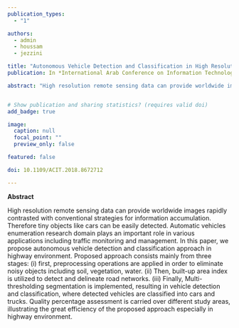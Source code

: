 ```yaml
---
publication_types:
  - "1"

authors:
  - admin
  - houssam
  - jezzini

title: "Autonomous Vehicle Detection and Classification in High Resolution Satellite Imagery"
publication: In *International Arab Conference on Information Technology*

abstract: "High resolution remote sensing data can provide worldwide images rapidly contrasted with conventional strategies for information accumulation. Therefore tiny objects like cars can be easily detected. Automatic vehicles enumeration research domain plays an important role in various applications including traffic monitoring and management. In this paper, we propose autonomous vehicle detection and classification approach in highway environment. Proposed approach consists mainly from three stages: (i) first, preprocessing operations are applied in order to eliminate noisy objects including soil, vegetation, water. (ii) Then, built-up area index is utilized to detect and delineate road networks. (iii) Finally, Multi-thresholding segmentation is implemented, resulting in vehicle detection and classification, where detected vehicles are classified into cars and trucks. Quality percentage assessment is carried over different study areas, illustrating the great efficiency of the proposed approach especially in highway environment."


# Show publication and sharing statistics? (requires valid doi)
add_badge: true

image:
  caption: null
  focal_point: ""
  preview_only: false

featured: false

doi: 10.1109/ACIT.2018.8672712

---
```


**Abstract**

High resolution remote sensing data can provide worldwide images rapidly contrasted with conventional strategies for information accumulation. Therefore tiny objects like cars can be easily detected. Automatic vehicles enumeration research domain plays an important role in various applications including traffic monitoring and management. In this paper, we propose autonomous vehicle detection and classification approach in highway environment. Proposed approach consists mainly from three stages: (i) first, preprocessing operations are applied in order to eliminate noisy objects including soil, vegetation, water. (ii) Then, built-up area index is utilized to detect and delineate road networks. (iii) Finally, Multi-thresholding segmentation is implemented, resulting in vehicle detection and classification, where detected vehicles are classified into cars and trucks. Quality percentage assessment is carried over different study areas, illustrating the great efficiency of the proposed approach especially in highway environment.
